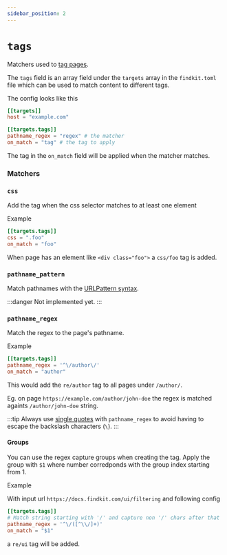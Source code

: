```yaml
---
sidebar_position: 2
---
```


# `tags`

Matchers used to [tag pages](/crawler/tagging).

The `tags` field is an array field under the `targets` array in the
`findkit.toml` file which can be used to match content to different tags.

The config looks like this

```toml
[[targets]]
host = "example.com"

[[targets.tags]]
pathname_regex = "regex" # the matcher
on_match = "tag" # the tag to apply
```

The tag in the `on_match` field will be applied when the matcher matches.

### Matchers

### `css`

Add the tag when the css selector matches to at least one element

Example

```toml
[[targets.tags]]
css = ".foo"
on_match = "foo"
```

When page has an element like `<div class="foo">` a `css/foo` tag is added.

### `pathname_pattern`

Match pathnames with the [URLPattern syntax](https://developer.mozilla.org/en-US/docs/Web/API/URL_Pattern_API#pattern_syntax).

:::danger
Not implemented yet.
:::

### `pathname_regex`

Match the regex to the page's pathname.

Example

```toml
[[targets.tags]]
pathname_regex = '^\/author\/'
on_match = "author"
```

This would add the `re/author` tag to all pages under `/author/`.

Eg. on page `https://example.com/author/john-doe` the regex is matched againts
`/author/john-doe` string.

:::tip
Always use [single quotes](https://toml.io/en/v1.0.0#string) with
`pathname_regex` to avoid having to escape the backslash characters (`\`).
:::

#### Groups

You can use the regex capture groups when creating the tag. Apply the group with
`$1` where number corredponds with the group index starting from 1.

Example

With input url `https://docs.findkit.com/ui/filtering` and following config

```toml
[[targets.tags]]
# Match string starting with '/' and capture non '/' chars after that
pathname_regex = '^\/([^\\/]+)'
on_match = "$1"
```

a `re/ui` tag will be added.
